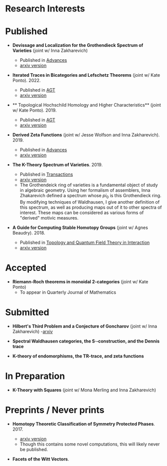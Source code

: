 # Research Interests

# Published

- **Devissage and Localization for the Grothendieck Spectrum of Varieties** (joint w/ Inna Zakharevich)
  - Published in [Advances](https://www.sciencedirect.com/science/article/pii/S0001870822005278)
  - [arxiv version](https://arxiv.org/abs/1811.08014)

- **Iterated Traces in Bicategories and Lefschetz Theorems** (joint w/ Kate Ponto). 2022. 
  - Published in [AGT](https://projecteuclid.org/journals/algebraic-and-geometric-topology/volume-22/issue-2/Iterated-traces-in-2categories-and-Lefschetz-theorems/10.2140/agt.2022.22.815.short)
  - [arxiv version](https://arxiv.org/pdf/1908.07497.pdf)
  
- ** Topological Hochschild Homology and Higher Characteristics** (joint w/ Kate Ponto). 2019.
  - Published in [AGT](https://msp.org/agt/2019/19-2/agt-v19-n2-p08-s.pdf)
  - [arxiv version](https://arxiv.org/pdf/1803.01284.pdf)

- **Derived Zeta Functions** (joint w/ Jesse Wolfson and Inna Zakharevich). 2019.
  - Published in [Advances](https://www.sciencedirect.com/science/article/abs/pii/S0001870819303706)
  - [arxiv version](https://arxiv.org/abs/1703.09855)

- **The K-Theory Spectrum of Varieties**. 2019. 
  - Published in [Transactions](https://www.ams.org/journals/tran/2019-371-11/S0002-9947-2019-07648-1/)
  - [arxiv version](https://arxiv.org/abs/1505.03136)
  - The Grothendeick ring of varieties is a fundamental object of study in algebraic geometry. Using her formalism of assemblers, Inna Zhakarevich defined a spectrum whose $pi_0$ is this Grothendieck ring. By modifying techniques of Waldhausen, I give another definition of this spectrum, as well as producing maps out of it to other spectra of interest. These maps can be considered as various forms of "derived" motivic measures.

- **A Guide for Computing Stable Homotopy Groups** (joint w/ Agnes Beaudry). 2018. 
  - Published in [Topology and Quantum Field Theory in Interaction](http://www.ams.org/books/conm/718/)
  - [arxiv version](https://arxiv.org/abs/1801.07530)

# Accepted

- **Riemann-Roch theorems in monoidal 2-categories** (joint w/ Kate Ponto)
  - To appear in Quarterly Journal of Mathematics

# Submitted
- **Hilbert's Third Problem and a Conjecture of Goncharov** (joint w/ Inna Zakharevich)
  -[arxiv](https://arxiv.org/abs/1910.07112)

- **Spectral Waldhausen categories, the S∙-construction, and the Dennis trace**

- **K-theory of endomorphisms, the TR-trace, and zeta functions** 


# In Preparation

- **K-Theory with Squares** (joint w/ Mona Merling and Inna Zakharevich)


# Preprints / Never prints

- **Homotopy Theoretic Classification of Symmetry Protected Phases**. 2017. 
  - [arxiv version](https://arxiv.org/abs/1708.04264)
  - Though this contains some novel computations, this will likely never be published.

- **Facets of the Witt Vectors**. 